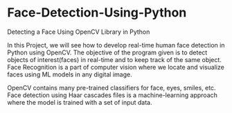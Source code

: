# Face-Detection-Using-Python
Detecting a Face Using OpenCV Library in Python

In this Project, we will see how to develop real-time human face detection in Python using OpenCV. 
The objective of the program given is to detect objects of interest(faces) in real-time and to keep track of the same object. 
Face Recognition is a part of computer vision where we locate and visualize faces using ML models in any digital image.

OpenCV contains many pre-trained classifiers for face, eyes, smiles, etc. 
Face detection using Haar cascades files is a machine-learning approach where the model is trained with a set of input data.
